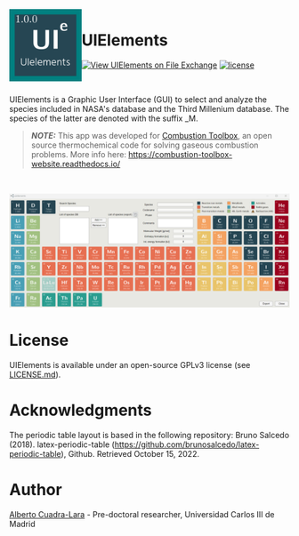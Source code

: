 <img alt="UIElements" align="left" href="https://github.com/AlbertoCuadra/UIElements" style="border-width:0" src="https://github.com/AlbertoCuadra/UIElements/blob/master/assets/_static/logo_uielements.png" width="130"/>

# UIElements

[![View UIElements on File Exchange](https://www.mathworks.com/matlabcentral/images/matlab-file-exchange.svg)](https://in.mathworks.com/matlabcentral/fileexchange/120713-uielements)
[![license](https://img.shields.io/github/license/AlbertoCuadra/UIElements)](https://www.gnu.org/licenses/gpl-3.0.html)

<br>

UIElements is a Graphic User Interface (GUI) to select and analyze the species included in NASA's database and the Third Millenium database. The species of the latter are denoted with the suffix _M.

> **_NOTE:_** 
This app was developed for [Combustion Toolbox](https://github.com/AlbertoCuadra/combustion_toolbox), an open source thermochemical code for solving gaseous combustion problems. More info here: https://combustion-toolbox-website.readthedocs.io/

<br>

<p align=center>
    <img src="https://github.com/AlbertoCuadra/UIElements/blob/master/assets/_static/uielements.gif" width="1000">
</p>

# License

UIElements is available under an open-source GPLv3 license (see [LICENSE.md](LICENSE.md)).

# Acknowledgments

The periodic table layout is based in the following repository: Bruno Salcedo (2018). latex-periodic-table (https://github.com/brunosalcedo/latex-periodic-table), Github. Retrieved October 15, 2022.

# Author
[Alberto Cuadra-Lara](https://acuadralara.com/) - Pre-doctoral researcher, Universidad Carlos III de Madrid 


